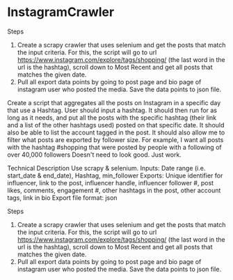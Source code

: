 # InstagramCrawler


Steps
1. Create a scrapy crawler that uses selenium and get the posts that match the input criteria. For this, the script will go to url https://www.instagram.com/explore/tags/shopping/ (the last word in the url is the hashtag), scroll down to Most Recent and get all posts that matches the given date.
2. Pull all export data points by going to post page and bio page of instagram user who posted the media. Save the data points to json file.

Create a script that aggregates all the posts on Instagram in a specific day that use a Hashtag. User should input a hashtag. It should then run for as long as it needs, and put all the posts with the specific hashtag (their link and a list of the other hashtags used) posted on that specific date. It should also be able to list the account tagged in the post. It should also allow me to filter what posts are exported by follower size. For example, I want all posts with the hashtag #shopping that were posted by people with a following of over 40,000 followers Doesn't need to look good. Just work.

Technical Description
Use scrapy & selenium.
Inputs: Date range (i.e. start_date & end_date), Hashtag, min_follower
Exports: Unique identifier for influencer, link to the post, influencer handle, influencer follower #, post likes, comments, engagement #, other hashtags in the post, other account tags, link in bio
Export file format: json

Steps
1. Create a scrapy crawler that uses selenium and get the posts that match the input criteria. For this, the script will go to url https://www.instagram.com/explore/tags/shopping/ (the last word in the url is the hashtag), scroll down to Most Recent and get all posts that matches the given date.
2. Pull all export data points by going to post page and bio page of instagram user who posted the media. Save the data points to json file.